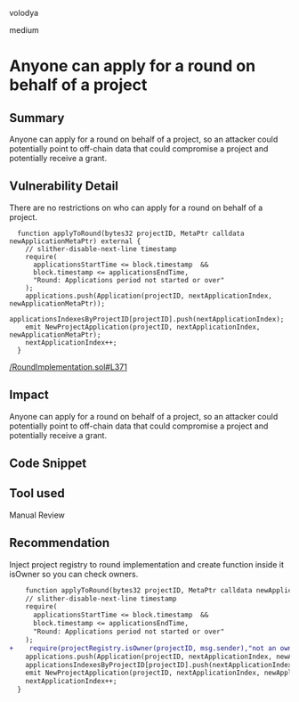 volodya

medium

# Anyone can apply for a round on behalf of a project

## Summary
Anyone can apply for a round on behalf of a project, so an attacker could potentially point to off-chain data that could compromise a project and potentially receive a grant.
## Vulnerability Detail
There are no restrictions on who can apply for a round on behalf of a project.
```solidity
  function applyToRound(bytes32 projectID, MetaPtr calldata newApplicationMetaPtr) external {
    // slither-disable-next-line timestamp
    require(
      applicationsStartTime <= block.timestamp  &&
      block.timestamp <= applicationsEndTime,
      "Round: Applications period not started or over"
    );
    applications.push(Application(projectID, nextApplicationIndex, newApplicationMetaPtr));
    applicationsIndexesByProjectID[projectID].push(nextApplicationIndex);
    emit NewProjectApplication(projectID, nextApplicationIndex, newApplicationMetaPtr);
    nextApplicationIndex++;
  }
```
[/RoundImplementation.sol#L371](https://github.com/sherlock-audit/2023-03-Gitcoin/blob/main/contracts/contracts/round/RoundImplementation.sol#L371)

## Impact
Anyone can apply for a round on behalf of a project, so an attacker could potentially point to off-chain data that could compromise a project and potentially receive a grant.
## Code Snippet

## Tool used

Manual Review

## Recommendation
Inject project registry to round implementation and create function inside it isOwner so you can check owners.
```diff
    function applyToRound(bytes32 projectID, MetaPtr calldata newApplicationMetaPtr) external {
    // slither-disable-next-line timestamp
    require(
      applicationsStartTime <= block.timestamp  &&
      block.timestamp <= applicationsEndTime,
      "Round: Applications period not started or over"
    );
+    require(projectRegistry.isOwner(projectID, msg.sender),"not an owner");
    applications.push(Application(projectID, nextApplicationIndex, newApplicationMetaPtr));
    applicationsIndexesByProjectID[projectID].push(nextApplicationIndex);
    emit NewProjectApplication(projectID, nextApplicationIndex, newApplicationMetaPtr);
    nextApplicationIndex++;
  }
```